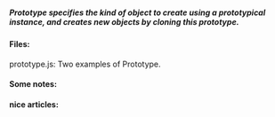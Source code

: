 ##### Prototype specifies the kind of object to create using a prototypical instance, and creates new objects by cloning this prototype.

#### Files:
prototype.js: Two examples of Prototype.

#### Some notes:

#### nice articles: